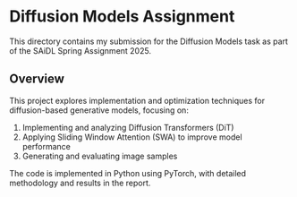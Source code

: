 # Diffusion Models Assignment

This directory contains my submission for the Diffusion Models task as part of the SAiDL Spring Assignment 2025.

## Overview

This project explores implementation and optimization techniques for diffusion-based generative models, focusing on:

1. Implementing and analyzing Diffusion Transformers (DiT)
2. Applying Sliding Window Attention (SWA) to improve model performance
3. Generating and evaluating image samples

The code is implemented in Python using PyTorch, with detailed methodology and results in the report.
